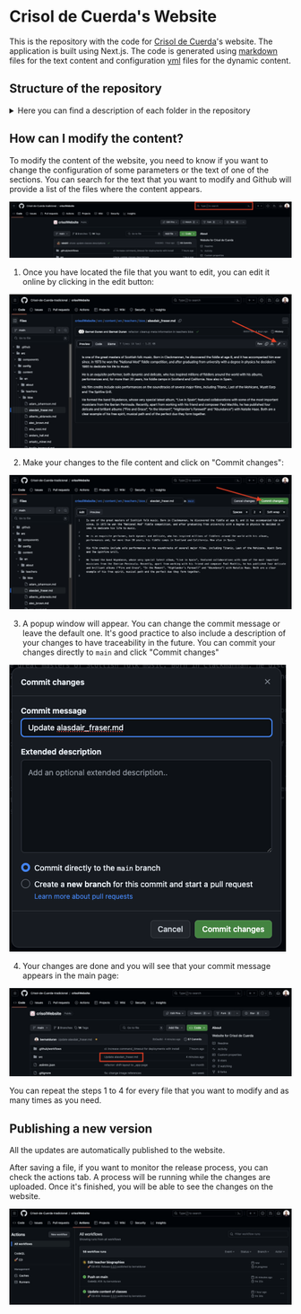 # Crisol de Cuerda's Website

This is the repository with the code for [Crisol de Cuerda](https://www.crisoldecuerda.com)'s website. The application is built using Next.js. The code is generated using [markdown](https://www.markdownguide.org/basic-syntax/) files for the text content and configuration [yml](https://docs.ansible.com/ansible/latest/reference_appendices/YAMLSyntax.html) files for the dynamic content.

## Structure of the repository

<details>
  <summary>Here you can find a description of each folder in the repository</summary>

```
└── 📁crisolWebsite
  └── 📁.github/workflows/cd.yml    -> Deployment workflow. Triggers when a new release is
  |                                    generated and deploys automatically to our hosting.
  |                                    It builds the application and starts the server for
  |                                    the SSR
  └── docs              -> Images used in the Readme section
  └── 📁src             -> The source code of the application
    └── 📁components    -> Components for the UI
    └── 📁config        -> Configuration files. A set of yml files that contain the
      |                    configuration of the different sections of the application.
      └── config.yml    -> General purpose configuration: the start and end date for this
      |                    year's edition, parameters for our registration process, links
      |                    to our social media, etc
      └── crisolBookIndex.yml  -> The index of the Crisol book. Used in the table displayed
      |                           on the /crisol-book page
      └── indexPage.yml        -> Text content for the home page. Literals for the buttons
      |                           and links
      └── media.yml            -> config for the /media page. Literals, links for the videos
      |                           and photo album
      └── menu.yml             -> Literals for the navigation menu
      └── teachers.yml         -> Teachers configuration, includes name, id, instruments,
      |                           years and media for each teacher
      └── translations.yml     -> General purpose translations in the application.
    └── 📁content            -> Markdown content of the app. Follows the router structure
      |                         and contains one folder for English and another for Spanish
      |                         with identical structure. The content of the files is
      |                         converted to the HTML displayed in the website. Some files
      |                         contain meta information with the pictures, links and other
      |                         necessary elements to render.
      └── 📁en
        └── 📁about
        └── ...
        └── 📁teachers
          └── 📁bios
            └── alasdair_fraser.md   -> use the teacher's id as the file name. They contain
            |                           the text displayed in each teacher's biography.
            └── ....
      └── 📁es
    └── 📁hooks         -> React custom hooks for the app
    └── 📁pages         -> Pages tsx files
      └── _app.tsx      -> Global layout of the application
      └── index.tsx     -> Home page
      └── ....
    └── 📁static        -> Static files that are versioned
      └── 📁seo         -> SEO files like robots.txt that are copied to public at build time
    └── 📁styles        -> Global styles of the app. Most pages contain their own stiles.
        |                  The Globals.css file contains a css reset definition.
        └── globals.css
        └── home-page.tsx
    └── 📁types         -> Typescript definition
        └── Teacher.ts
        └── constants.d.ts
    └── 📁utils         -> Several utility functions
        └── baseUrl.ts
        └── getContent.ts
        └── getPhotos.ts
        └── parseTemplate.ts
  └── .eslintrc.json   -> Linting and other configuration files
  └── ....
```

</details>

## How can I modify the content?

To modify the content of the website, you need to know if you want to change the configuration of some parameters or the text of one of the sections. You can search for the text that you want to modify and Github will provide a list of the files where the content appears.

![search box in github](/docs/search.png)

1. Once you have located the file that you want to edit, you can edit it online by clicking in the edit button:

![edit the file](/docs/edit_files.png)

2. Make your changes to the file content and click on "Commit changes":

![commit changes](/docs/make_changes.png)

3. A popup window will appear. You can change the commit message or leave the default one. It's good practice to also include a description of your changes to have traceability in the future. You can commit your changes directly to `main` and click "Commit changes"

![commit popup](/docs/commit_changes.png)

4. Your changes are done and you will see that your commit message appears in the main page:

![commit saved](/docs/commit_saved.png)

You can repeat the steps 1 to 4 for every file that you want to modify and as many times as you need.

## Publishing a new version

All the updates are automatically published to the website.

After saving a file, if you want to monitor the release process, you can check the actions tab. A process will be running while the changes are uploaded. Once it's finished, you will be able to see the changes on the website.

![release action](/docs/release_action.png)
